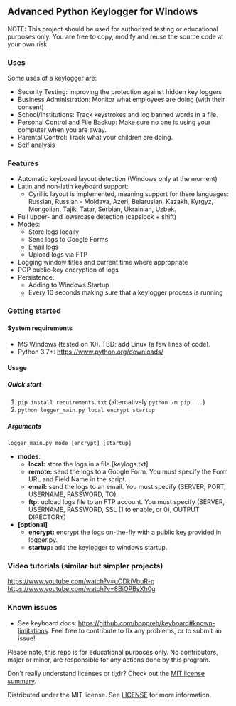 ## Advanced Python Keylogger for Windows

NOTE: This project should be used for authorized testing or educational purposes only. 
You are free to copy, modify and reuse the source code at your own risk. 

### Uses

Some uses of a keylogger are:
- Security Testing: improving the protection against hidden key loggers
- Business Administration: Monitor what employees are doing (with their consent)
- School/Institutions: Track keystrokes and log banned words in a file.
- Personal Control and File Backup: Make sure no one is using your computer when you are away.
- Parental Control: Track what your children are doing.
- Self analysis

### Features
- Automatic keyboard layout detection (Windows only at the moment)
- Latin and non-latin keyboard support: 
  - Cyrillic layout is implemented, meaning support for there languages: Russian, Russian - Moldava, Azeri, Belarusian, Kazakh, Kyrgyz, Mongolian, Tajik, Tatar, Serbian, Ukrainian, Uzbek. 
- Full upper- and lowercase detection (capslock + shift)
- Modes:
  - Store logs locally
  - Send logs to Google Forms
  - Email logs
  - Upload logs via FTP
- Logging window titles and current time where appropriate
- PGP public-key encryption of logs
- Persistence:
  - Adding to Windows Startup
  - Every 10 seconds making sure that a keylogger process is running 

### Getting started

#### System requirements
- MS Windows (tested on 10). TBD: add Linux (a few lines of code).
- Python 3.7+: https://www.python.org/downloads/

#### Usage

##### **Quick start**
1. `pip install requirements.txt` (alternatively `python -m pip ...`)
1. `python logger_main.py local encrypt startup`

##### Arguments
`logger_main.py mode [encrypt] [startup]`
- **modes**:
  - **local:** store the logs in a file [keylogs.txt]    
  - **remote:** send the logs to a Google Form. You must specify the Form URL and Field Name in the script.
  - **email:** send the logs to an email. You must specify (SERVER, PORT, USERNAME, PASSWORD, TO)
  - **ftp:** upload logs file to an FTP account. You must specify (SERVER, USERNAME, PASSWORD, SSL (1 to enable, or 0), OUTPUT DIRECTORY)
- **[optional]**
  - **encrypt:** encrypt the logs on-the-fly with a public key provided in logger.py.
  - **startup:** add the keylogger to windows startup.

### Video tutorials (similar but simpler projects)
https://www.youtube.com/watch?v=uODkiVbuR-g
https://www.youtube.com/watch?v=8BiOPBsXh0g

### Known issues
- See keyboard docs: https://github.com/boppreh/keyboard#known-limitations. 
Feel free to contribute to fix any problems, or to submit an issue!

Please note, this repo is for educational purposes only. No contributors, major or minor, are responsible for any actions done by this program.

Don't really understand licenses or tl;dr? Check out the [MIT license summary](https://tldrlegal.com/license/mit-license).

Distributed under the MIT license. See [LICENSE](https://github.com/secureyouself7/python-keylogger/blob/master/LICENSE.txt) for more information.
